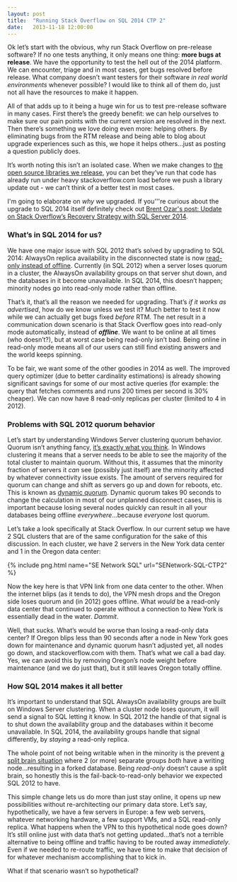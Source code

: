 ```yaml
---
layout: post
title:  "Running Stack Overflow on SQL 2014 CTP 2"
date:   2013-11-18 12:00:00
---
```

Ok let’s start with the obvious, why run Stack Overflow on pre-release software?  If no one tests anything, it only means one thing: **more bugs at release**.  We have the opportunity to test the hell out of the 2014 platform.  We can encounter, triage and in most cases, get bugs resolved before release.  What company doesn’t want testers for their software _in real world environments_ whenever possible?  I would like to think all of them do, just not all have the resources to make it happen.

All of that adds up to it being a huge win for us to test pre-release software in many cases.  First there’s the greedy benefit: we can help ourselves to make sure our pain points with the current version are resolved in the next.  Then there’s something we love doing even more: helping others.  By eliminating bugs from the RTM release and being able to blog about upgrade experiences such as this, we hope it helps others…just as posting a question publicly does.
<!--more-->

It’s worth noting this isn’t an isolated case.  When we make changes to [the open source libraries we  release](https://stackexchange.github.io/ "Stack Exchange Open Source"), you can bet they’ve run that code has already run under heavy stackoverflow.com load before we push a library update out - we can’t think of a better test in most cases.

I'm going to elaborate on _why_ we upgraded.  If you'''re curious about the upgrade to SQL 2014 itself definitely check out [Brent Ozar's post: Update on Stack Overflow’s Recovery Strategy with SQL Server 2014](https://www.brentozar.com/archive/2013/11/update-on-stack-overflow-recovery-strategy-with-sql-server-2014/).

### What’s in SQL 2014 for us?

We have one major issue with SQL 2012 that’s solved by upgrading to SQL 2014: AlwaysOn replica availability in the disconnected state is now [read-only instead of offline](https://www.brentozar.com/archive/2013/06/almost-everything-you-need-to-know-about-the-next-version-of-sql-server/ "Brent Ozar: (Almost) Everything You Need to Know About SQL Server 2014").  Currently (in SQL 2012) when a server loses quorum in a cluster, the AlwaysOn availability groups on that server shut down, and the databases in it become unavailable.   In SQL 2014, this doesn’t happen; minority nodes go into read-only mode rather than offline.

That’s it, that’s all the reason we needed for upgrading. That’s _if it works as advertised_, how do we know unless we test it?  Much better to test it now while we can actually get bugs fixed _before_ RTM.  The net result in a communication down scenario is that Stack Overflow goes into read-only mode automatically, instead of **_offline_**.  We want to be online at all times (who doesn’t?), but at worst case being read-only isn’t bad.  Being online in read-only mode means all of our users can still find existing answers and the world keeps spinning.

To be fair, we want some of the other goodies in 2014 as well.  The improved query optimizer (due to better cardinality estimations) is already showing significant savings for some of our most active queries (for example: the query that fetches comments and runs 200 times per second is 30% cheaper). We can now have 8 read-only replicas per cluster (limited to 4 in 2012).

### Problems with SQL 2012 quorum behavior

Let’s start by understanding Windows Server clustering quorum behavior.  Quorum isn’t anything fancy, [it’s exactly what you think](https://blogs.msdn.com/b/clustering/archive/2011/05/27/10169261.aspx).  In Windows clustering it means that a server needs to be able to see the majority of the total cluster to maintain quorum.  Without this, it assumes that the minority fraction of servers it _can_ see (possibly just itself) are the minority affected by whatever connectivity issue exists.  The amount of servers required for quorum can change and shift as servers go up and down for reboots, etc.  This is known as [dynamic quorum](https://blogs.technet.com/b/aevalshah/archive/2012/08/21/windows-server-2012-failover-clustering-dynamic-quorum.aspx).  Dynamic quorum takes 90 seconds to change the calculation in most of our unplanned disconnect cases, this is important because losing several nodes quickly can result in all your databases being offline _everywhere_…because _everyone_ lost quorum.

Let’s take a look specifically at Stack Overflow.  In our current setup we have 2 SQL clusters that are of the same configuration for the sake of this discussion. In each cluster, we have 2 servers in the New York data center and 1 in the Oregon data center:

{% include png.html name="SE Network SQL" url="SENetwork-SQL-CTP2" %}

Now the key here is that VPN link from one data center to the other.  When the internet blips (as it tends to do), the VPN mesh drops and the Oregon side loses quorum and (in 2012) goes offline.  What _would_ be a read-only data center that continued to operate without a connection to New York is essentially dead in the water.  _Dammit_.

Well, that sucks.  What’s would be worse than losing a read-only data center?  If Oregon blips less than 90 seconds after a node in New York goes down for maintenance and dynamic quorum hasn’t adjusted yet, all nodes go down, and stackoverflow.com with them.  That’s what we call a bad day.  Yes, we can avoid this by removing Oregon’s node weight before maintenance (and we do just that), but it still leaves Oregon totally offline.

### How SQL 2014 makes it all better

It’s important to understand that SQL AlwaysOn availability groups are built on Windows Server clustering.  When a cluster node loses quorum, it will send a signal to SQL letting it know.  In SQL 2012 the handle of that signal is to shut down the availability group and the databases within it become unavailable.  In SQL 2014, the availability groups handle that signal differently, by _staying_ a read-only replica.

The whole point of not being writable when in the minority is the prevent [a split brain situation](https://en.wikipedia.org/wiki/Split-brain_(computing)) where 2 (or more) separate groups _both_ have a writing node…resulting in a forked database.  Being _read-only_ doesn’t cause a split brain, so honestly this is the fail-back-to-read-only behavior we expected SQL 2012 to have.

This simple change lets us do more than just stay online, it opens up new possibilities without re-architecting our primary data store.  Let’s say, hypothetically, we have a few servers in Europe: a few web servers, whatever networking hardware, a few support VMs, and a SQL read-only replica.  What happens when the VPN to this hypothetical node goes down?  It’s still online just with data that’s not getting updated...that’s not a terrible alternative to being offline and traffic having to be routed away _immediately_.  Even if we needed to re-route traffic, we have time to make that decision of for whatever mechanism accomplishing that to kick in.

What if that scenario wasn’t so hypothetical?